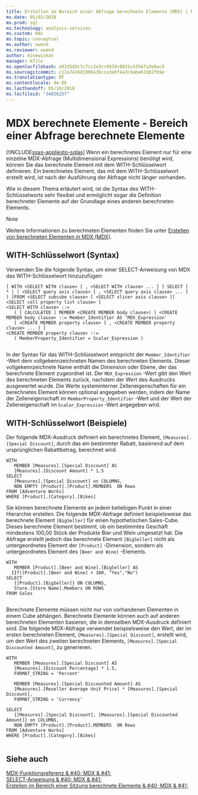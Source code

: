```yaml
---
title: Erstellen im Bereich einer Abfrage berechnete Elemente (MDX) | Microsoft Docs
ms.date: 05/02/2018
ms.prod: sql
ms.technology: analysis-services
ms.custom: mdx
ms.topic: conceptual
ms.author: owend
ms.reviewer: owend
author: minewiskan
manager: kfile
ms.openlocfilehash: dd315d5c7c7cc2e3cc9839c8831c5356fa3e8ac5
ms.sourcegitcommit: c12a7416d1996a3bcce3ebf4a3c9abe61b02fb9e
ms.translationtype: MT
ms.contentlocale: de-DE
ms.lasthandoff: 05/10/2018
ms.locfileid: "34026257"
---
```

# <a name="mdx-calculated-members---query-scoped-calculated-members"></a>MDX berechnete Elemente - Bereich einer Abfrage berechnete Elemente
[!INCLUDE[ssas-appliesto-sqlas](../../../includes/ssas-appliesto-sqlas.md)]
  Wenn ein berechnetes Element nur für eine einzelne MDX-Abfrage (Multidimensional Expressions) benötigt wird, können Sie das berechnete Element mit dem WITH-Schlüsselwort definieren. Ein berechnetes Element, das mit dem WITH-Schlüsselwort erstellt wird, ist nach der Ausführung der Abfrage nicht länger vorhanden.  
  
 Wie in diesem Thema erläutert wird, ist die Syntax des WITH-Schlüsselworts sehr flexibel und ermöglicht sogar die Definition berechneter Elemente auf der Grundlage eines anderen berechneten Elements.  
  
> [!NOTE]  
>  Weitere Informationen zu berechneten Elementen finden Sie unter [Erstellen von berechneten Elementen in MDX &#40;MDX&#41;](../../../analysis-services/multidimensional-models/mdx/mdx-calculated-members-building-calculated-members.md).  
  
## <a name="with-keyword-syntax"></a>WITH-Schlüsselwort (Syntax)  
 Verwenden Sie die folgende Syntax, um einer SELECT-Anweisung von MDX das WITH-Schlüsselwort hinzuzufügen:  
  
```  
[ WITH <SELECT WITH clause> [ , <SELECT WITH clause> ... ] ] SELECT [ * | ( <SELECT query axis clause> [ , <SELECT query axis clause> ... ] ) ]FROM <SELECT subcube clause> [ <SELECT slicer axis clause> ][ <SELECT cell property list clause> ]  
<SELECT WITH clause> ::=  
   ( [ CALCULATED ] MEMBER <CREATE MEMBER body clause>) | <CREATE MEMBER body clause> ::= Member_Identifier AS 'MDX_Expression'  
   [ <CREATE MEMBER property clause> [ , <CREATE MEMBER property clause> ... ] ]  
<CREATE MEMBER property clause> ::=  
   ( MemberProperty_Identifier = Scalar_Expression )  
  
```  
  
 In der Syntax für das WITH-Schlüsselwort entspricht der `Member_Identifier` -Wert dem vollgekennzeichneten Namen des berechneten Elements. Dieser vollgekennzeichnete Name enthält die Dimension oder Ebene, der das berechnete Element zugeordnet ist. Der `MDX_Expression` -Wert gibt den Wert des berechneten Elements zurück, nachdem der Wert des Ausdrucks ausgewertet wurde. Die Werte systeminterner Zelleneigenschaften für ein berechnetes Element können optional angegeben werden, indem der Name der Zelleneigenschaft im `MemberProperty_Identifier` -Wert und der Wert der Zelleneigenschaft im `Scalar_Expression` -Wert angegeben wird.  
  
## <a name="with-keyword-examples"></a>WITH-Schlüsselwort (Beispiele)  
 Der folgende MDX-Ausdruck definiert ein berechnetes Element, `[Measures].[Special Discount]`, durch das ein bestimmter Rabatt, basierend auf dem ursprünglichen Rabattbetrag, berechnet wird.  
  
```  
WITH   
   MEMBER [Measures].[Special Discount] AS  
   [Measures].[Discount Amount] * 1.5  
SELECT   
   [Measures].[Special Discount] on COLUMNS,  
   NON EMPTY [Product].[Product].MEMBERS  ON Rows  
FROM [Adventure Works]  
WHERE [Product].[Category].[Bikes]  
```  
  
 Sie können berechnete Elemente an jedem beliebigen Punkt in einer Hierarchie erstellen. Die folgende MDX-Abfrage definiert beispielsweise das berechnete Element `[BigSeller]` für einen hypothetischen Sales-Cube. Dieses berechnete Element bestimmt, ob ein bestimmtes Geschäft mindestens 100,00 Stück der Produkte Bier und Wein umgesetzt hat. Die Abfrage erstellt jedoch das berechnete Element `[BigSeller]` nicht als untergeordnetes Element der `[Product]` -Dimension, sondern als untergeordnetes Element des `[Beer and Wine]` -Elements.  
  
```  
WITH   
   MEMBER [Product].[Beer and Wine].[BigSeller] AS  
  IIf([Product].[Beer and Wine] > 100, "Yes","No")  
SELECT  
   {[Product].[BigSeller]} ON COLUMNS,  
   Store.[Store Name].Members ON ROWS  
FROM Sales  
  
```  
  
 Berechnete Elemente müssen nicht nur von vorhandenen Elementen in einem Cube abhängen. Berechnete Elemente können auch auf anderen berechneten Elementen basieren, die in demselben MDX-Ausdruck definiert sind. Die folgende MDX-Abfrage verwendet beispielsweise den Wert, der im ersten berechneten Element, `[Measures].[Special Discount]`, erstellt wird, um den Wert des zweiten berechneten Elements, `[Measures].[Special Discounted Amount]`, zu generieren.  
  
```  
WITH   
   MEMBER [Measures].[Special Discount] AS  
   [Measures].[Discount Percentage] * 1.5,   
   FORMAT_STRING = 'Percent'  
  
   MEMBER [Measures].[Special Discounted Amount] AS  
   [Measures].[Reseller Average Unit Price] * [Measures].[Special Discount],   
   FORMAT_STRING = 'Currency'  
  
SELECT   
   {[Measures].[Special Discount], [Measures].[Special Discounted Amount]} on COLUMNS,  
   NON EMPTY [Product].[Product].MEMBERS  ON Rows  
FROM [Adventure Works]  
WHERE [Product].[Category].[Bikes]  
  
```  
  
## <a name="see-also"></a>Siehe auch  
 [MDX-Funktionsreferenz & #40; MDX & #41;](../../../mdx/mdx-function-reference-mdx.md)   
 [SELECT-Anweisung & #40; MDX & #41;](../../../mdx/mdx-data-manipulation-select.md)   
 [Erstellen im Bereich einer Sitzung berechnete Elemente & #40; MDX & #41;](../../../analysis-services/multidimensional-models/mdx/mdx-calculated-members-session-scoped-calculated-members.md)  
  
  
